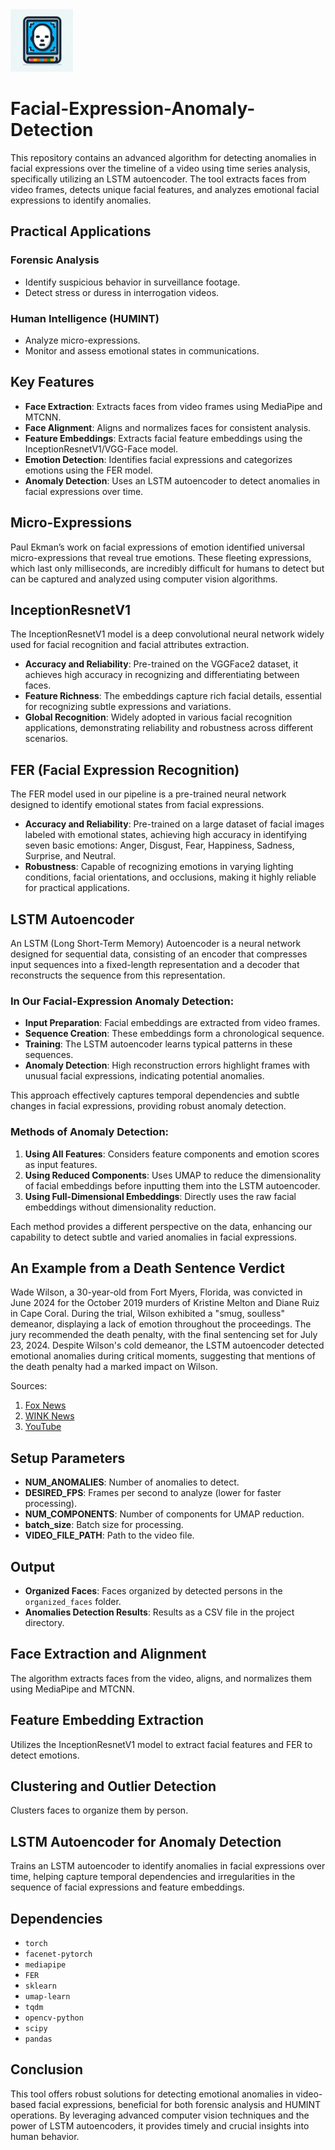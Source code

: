 <img src="appendix/icon.jpeg" width="100" alt="alt text">

# Facial-Expression-Anomaly-Detection

This repository contains an advanced algorithm for detecting anomalies in facial expressions over the timeline of a video using time series analysis, specifically utilizing an LSTM autoencoder. The tool extracts faces from video frames, detects unique facial features, and analyzes emotional facial expressions to identify anomalies.

## Practical Applications

### Forensic Analysis
- Identify suspicious behavior in surveillance footage.
- Detect stress or duress in interrogation videos.

### Human Intelligence (HUMINT)
- Analyze micro-expressions.
- Monitor and assess emotional states in communications.

## Key Features

- **Face Extraction**: Extracts faces from video frames using MediaPipe and MTCNN.
- **Face Alignment**: Aligns and normalizes faces for consistent analysis.
- **Feature Embeddings**: Extracts facial feature embeddings using the InceptionResnetV1/VGG-Face model.
- **Emotion Detection**: Identifies facial expressions and categorizes emotions using the FER model.
- **Anomaly Detection**: Uses an LSTM autoencoder to detect anomalies in facial expressions over time.

## Micro-Expressions
Paul Ekman’s work on facial expressions of emotion identified universal micro-expressions that reveal true emotions. These fleeting expressions, which last only milliseconds, are incredibly difficult for humans to detect but can be captured and analyzed using computer vision algorithms.

## InceptionResnetV1
The InceptionResnetV1 model is a deep convolutional neural network widely used for facial recognition and facial attributes extraction.

- **Accuracy and Reliability**: Pre-trained on the VGGFace2 dataset, it achieves high accuracy in recognizing and differentiating between faces.
- **Feature Richness**: The embeddings capture rich facial details, essential for recognizing subtle expressions and variations.
- **Global Recognition**: Widely adopted in various facial recognition applications, demonstrating reliability and robustness across different scenarios.

## FER (Facial Expression Recognition)
The FER model used in our pipeline is a pre-trained neural network designed to identify emotional states from facial expressions.

- **Accuracy and Reliability**: Pre-trained on a large dataset of facial images labeled with emotional states, achieving high accuracy in identifying seven basic emotions: Anger, Disgust, Fear, Happiness, Sadness, Surprise, and Neutral.
- **Robustness**: Capable of recognizing emotions in varying lighting conditions, facial orientations, and occlusions, making it highly reliable for practical applications.

## LSTM Autoencoder
An LSTM (Long Short-Term Memory) Autoencoder is a neural network designed for sequential data, consisting of an encoder that compresses input sequences into a fixed-length representation and a decoder that reconstructs the sequence from this representation.

### In Our Facial-Expression Anomaly Detection:
- **Input Preparation**: Facial embeddings are extracted from video frames.
- **Sequence Creation**: These embeddings form a chronological sequence.
- **Training**: The LSTM autoencoder learns typical patterns in these sequences.
- **Anomaly Detection**: High reconstruction errors highlight frames with unusual facial expressions, indicating potential anomalies.

This approach effectively captures temporal dependencies and subtle changes in facial expressions, providing robust anomaly detection.

### Methods of Anomaly Detection:
1. **Using All Features**: Considers feature components and emotion scores as input features.
2. **Using Reduced Components**: Uses UMAP to reduce the dimensionality of facial embeddings before inputting them into the LSTM autoencoder.
3. **Using Full-Dimensional Embeddings**: Directly uses the raw facial embeddings without dimensionality reduction.

Each method provides a different perspective on the data, enhancing our capability to detect subtle and varied anomalies in facial expressions.

## An Example from a Death Sentence Verdict
Wade Wilson, a 30-year-old from Fort Myers, Florida, was convicted in June 2024 for the October 2019 murders of Kristine Melton and Diane Ruiz in Cape Coral. During the trial, Wilson exhibited a "smug, soulless" demeanor, displaying a lack of emotion throughout the proceedings. The jury recommended the death penalty, with the final sentencing set for July 23, 2024. Despite Wilson's cold demeanor, the LSTM autoencoder detected emotional anomalies during critical moments, suggesting that mentions of the death penalty had a marked impact on Wilson.

Sources:
1. [Fox News](https://www.foxnews.com/us/florida-double-murderer-viral-smug-soulless-courtroom-demeanor)
2. [WINK News](https://winknews.com/2024/06/13/wade-wilsons-lack-emotion-double-murder-trial/)
3. [YouTube](https://www.youtube.com/watch?v=8j8psgKXmRg)

## Setup Parameters
- **NUM_ANOMALIES**: Number of anomalies to detect.
- **DESIRED_FPS**: Frames per second to analyze (lower for faster processing).
- **NUM_COMPONENTS**: Number of components for UMAP reduction.
- **batch_size**: Batch size for processing.
- **VIDEO_FILE_PATH**: Path to the video file.

## Output
- **Organized Faces**: Faces organized by detected persons in the `organized_faces` folder.
- **Anomalies Detection Results**: Results as a CSV file in the project directory.

## Face Extraction and Alignment
The algorithm extracts faces from the video, aligns, and normalizes them using MediaPipe and MTCNN.

## Feature Embedding Extraction
Utilizes the InceptionResnetV1 model to extract facial features and FER to detect emotions.

## Clustering and Outlier Detection
Clusters faces to organize them by person.

## LSTM Autoencoder for Anomaly Detection
Trains an LSTM autoencoder to identify anomalies in facial expressions over time, helping capture temporal dependencies and irregularities in the sequence of facial expressions and feature embeddings.

## Dependencies
- `torch`
- `facenet-pytorch`
- `mediapipe`
- `FER`
- `sklearn`
- `umap-learn`
- `tqdm`
- `opencv-python`
- `scipy`
- `pandas`

## Conclusion
This tool offers robust solutions for detecting emotional anomalies in video-based facial expressions, beneficial for both forensic analysis and HUMINT operations. By leveraging advanced computer vision techniques and the power of LSTM autoencoders, it provides timely and crucial insights into human behavior.
